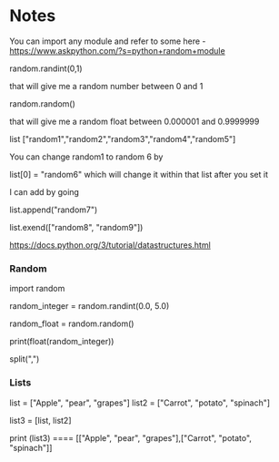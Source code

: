 # Notes

You can import any module and refer to some here - https://www.askpython.com/?s=python+random+module

random.randint(0,1) 

that will give me a random number between 0 and 1

random.random() 

that will give me a random float between 0.000001 and 0.9999999

list ["random1","random2","random3","random4","random5"]

You can change random1 to random 6 by

list[0] = "random6" which will change it within that list after you set it

I can add by going

list.append("random7")

list.exend(["random8", "random9"])

https://docs.python.org/3/tutorial/datastructures.html


### Random

import random

random_integer = random.randint(0.0, 5.0)

random_float = random.random()


print(float(random_integer))


split(",")

### Lists

list = ["Apple", "pear", "grapes"]
list2 = ["Carrot", "potato", "spinach"]

list3 = [list, list2]

print (list3) ==== [["Apple", "pear", "grapes"],["Carrot", "potato", "spinach"]]